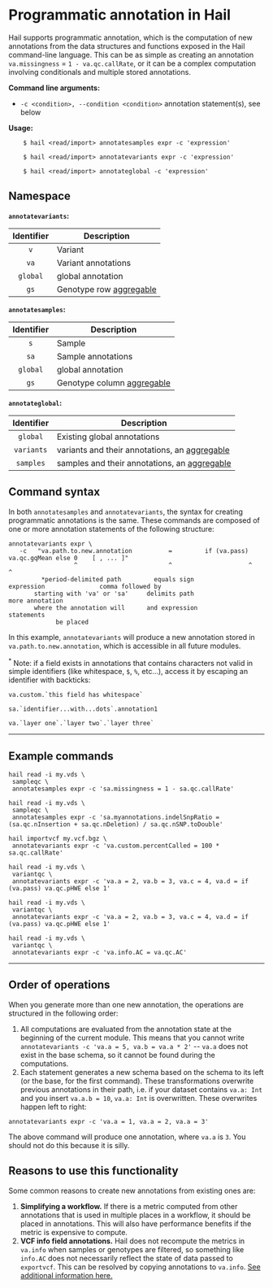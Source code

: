 # Programmatic annotation in Hail

Hail supports programmatic annotation, which is the computation of new annotations from the data structures and functions exposed in the Hail command-line language.  This can be as simple as creating an annotation `va.missingness` = `1 - va.qc.callRate`, or it can be a complex computation involving conditionals and multiple stored annotations.

**Command line arguments:**
 - `-c <condition>, --condition <condition>` annotation statement(s), see below

**Usage:**

```
    $ hail <read/import> annotatesamples expr -c 'expression'
```

```
    $ hail <read/import> annotatevariants expr -c 'expression'
```

```
    $ hail <read/import> annotateglobal -c 'expression'
```

## Namespace

**`annotatevariants`:**

Identifier | Description
:-: | ---
`v` | Variant
`va` | Variant annotations
`global` | global annotation
`gs` | Genotype row [aggregable](HailExpressionLanguage.md#aggregables)

**`annotatesamples`:**

Identifier | Description
:-: | ---
`s` | Sample
`sa` | Sample annotations
`global` | global annotation
`gs` | Genotype column [aggregable](HailExpressionLanguage.md#aggregables)

**`annotateglobal`:**

Identifier | Description
:-: | ---
`global` | Existing global annotations
`variants` | variants and their annotations, an [aggregable](HailExpressionLanguage.md#aggregables)
`samples` | samples and their annotations, an [aggregable](HailExpressionLanguage.md#aggregables)


## Command syntax
 
In both `annotatesamples` and `annotatevariants`,  the syntax for creating programmatic annotations is the same.  These commands are composed of one or more annotation statements of the following structure:

```
annotatevariants expr \
   -c   "va.path.to.new.annotation          =         if (va.pass) va.qc.gqMean else 0    [ , ... ]"
                  ^                         ^                     ^                           ^
         *period-delimited path         equals sign            expression               comma followed by
       starting with 'va' or 'sa'     delimits path                                     more annotation
       where the annotation will      and expression                                       statements
             be placed
```

In this example, `annotatevariants` will produce a new annotation stored in `va.path.to.new.annotation`, which is accessible in all future modules. 

<sup>*</sup> Note: if a field exists in annotations that contains characters 
not valid in simple identifiers (like whitespace, `$`, `%`, etc...), 
access it by escaping an identifier with backticks: 
```
va.custom.`this field has whitespace`

sa.`identifier...with...dots`.annotation1

va.`layer one`.`layer two`.`layer three`
```

____

## Example commands
 
```
hail read -i my.vds \
 sampleqc \
 annotatesamples expr -c 'sa.missingness = 1 - sa.qc.callRate'
```

```
hail read -i my.vds \
 sampleqc \
 annotatesamples expr -c 'sa.myannotations.indelSnpRatio = (sa.qc.nInsertion + sa.qc.nDeletion) / sa.qc.nSNP.toDouble'
```

```
hail importvcf my.vcf.bgz \
 annotatevariants expr -c 'va.custom.percentCalled = 100 * sa.qc.callRate'
```

```
hail read -i my.vds \
 variantqc \
 annotatevariants expr -c 'va.a = 2, va.b = 3, va.c = 4, va.d = if (va.pass) va.qc.pHWE else 1'
```

```
hail read -i my.vds \
 variantqc \
 annotatevariants expr -c 'va.a = 2, va.b = 3, va.c = 4, va.d = if (va.pass) va.qc.pHWE else 1'
```

```
hail read -i my.vds \
 variantqc \
 annotatevariants expr -c 'va.info.AC = va.qc.AC'
```

____

 
## Order of operations

When you generate more than one new annotation, the operations are structured in the following order:

1.  All computations are evaluated from the annotation state at the beginning of the current module.  This means that you cannot write `annotatevariants -c 'va.a = 5, va.b = va.a * 2'` -- `va.a` does not exist in the base schema, so it cannot be found during the computations.
2.  Each statement generates a new schema based on the schema to its left (or the base, for the first command).  These transformations overwrite previous annotations in their path, i.e. if your dataset contains `va.a: Int` and you insert `va.a.b = 10`, `va.a: Int` is overwritten.  These overwrites happen left to right: 

```
annotatevariants expr -c 'va.a = 1, va.a = 2, va.a = 3'
```

The above command will produce one annotation, where `va.a` is `3`.  You should not do this because it is silly.

## Reasons to use this functionality

Some common reasons to create new annotations from existing ones are:

1. **Simplifying a workflow.**  If there is a metric computed from other annotations that is used in multiple places in a workflow, it should be placed in annotations.  This will also have performance benefits if the metric is expensive to compute.
2. **VCF info field annotations.**  Hail does not recompute the metrics in `va.info` when samples or genotypes are filtered, so something like `info.AC` does not necessarily reflect the state of data passed to `exportvcf`.  This can be resolved by copying annotations to `va.info`.  [See additional information here.](ExportVCF.md#annotations)
